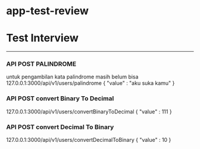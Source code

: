 # app-test-review

<h1>Test Interview</h1>
<hr/>
<h3> API POST PALINDROME </h3>
untuk pengambilan kata palindrome masih belum bisa
127.0.0.1:3000/api/v1/users/palindrome
{
  "value" : "aku suka kamu"
}

<h3> API POST convert Binary To Decimal</h3>
127.0.0.1:3000/api/v1/users/convertBinaryToDecimal
{
  "value" : 111
}

<h3>API POST convert Decimal To Binary </h3>
127.0.0.1:3000/api/v1/users/convertDecimalToBinary
{
  "value" : 10
}
